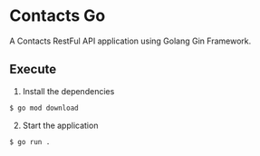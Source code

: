 # Contacts Go
A Contacts RestFul API application using Golang Gin Framework.

## Execute
1. Install the dependencies
```bash
$ go mod download
```

2. Start the application
```bash
$ go run .
```